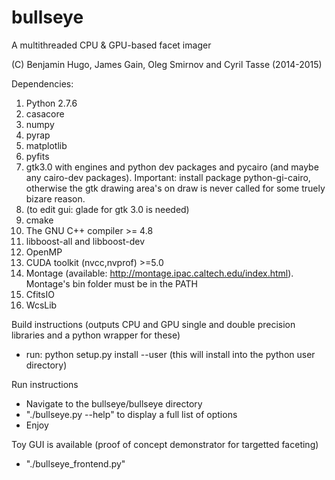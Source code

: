 bullseye
========

A multithreaded CPU & GPU-based facet imager

(C) Benjamin Hugo, James Gain, Oleg Smirnov and Cyril Tasse (2014-2015)

Dependencies:
  1. Python 2.7.6
  2. casacore
  3. numpy
  4. pyrap
  5. matplotlib
  6. pyfits
  7. gtk3.0 with engines and python dev packages and pycairo (and maybe any cairo-dev packages). Important: install package python-gi-cairo, otherwise the gtk drawing area's on draw is never called for some truely bizare reason.
  8. (to edit gui: glade for gtk 3.0 is needed)
  9. cmake
  10. The GNU C++ compiler >= 4.8
  11. libboost-all and libboost-dev
  12. OpenMP
  13. CUDA toolkit (nvcc,nvprof) >=5.0
  14. Montage (available: http://montage.ipac.caltech.edu/index.html). Montage's bin folder must be in the PATH
  15. CfitsIO
  16. WcsLib

Build instructions (outputs CPU and GPU single and double precision libraries and a python wrapper for these)
- run: python setup.py install --user (this will install into the python user directory)

Run instructions
- Navigate to the bullseye/bullseye directory
- "./bullseye.py --help" to display a full list of options
- Enjoy

Toy GUI is available (proof of concept demonstrator for targetted faceting)
- "./bullseye_frontend.py"
